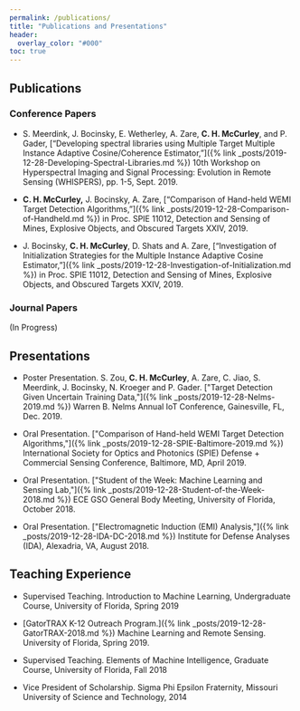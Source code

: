 ```yaml
---
permalink: /publications/
title: "Publications and Presentations"
header:
  overlay_color: "#000"
toc: true
---
```

## Publications

### Conference Papers
* S. Meerdink, J. Bocinsky, E. Wetherley, A. Zare, **C. H. McCurley**, and P. Gader, [“Developing spectral libraries using Multiple Target Multiple Instance Adaptive Cosine/Coherence Estimator,”]({% link _posts/2019-12-28-Developing-Spectral-Libraries.md %}) 10th Workshop on Hyperspectral Imaging and Signal Processing: Evolution in Remote Sensing (WHISPERS), pp. 1-5, Sept. 2019.

* **C. H. McCurley,** J. Bocinsky, A. Zare, [“Comparison of Hand-held WEMI Target Detection Algorithms,”]({% link _posts/2019-12-28-Comparison-of-Handheld.md %}) in Proc. SPIE 11012, Detection and Sensing of Mines, Explosive Objects, and Obscured Targets XXIV, 2019.

* J. Bocinsky, **C. H. McCurley**, D. Shats and A. Zare, [“Investigation of Initialization Strategies for the Multiple Instance Adaptive Cosine Estimator,”]({% link _posts/2019-12-28-Investigation-of-Initialization.md %}) in Proc. SPIE 11012, Detection and Sensing of Mines, Explosive Objects, and Obscured Targets XXIV, 2019.

### Journal Papers
(In Progress)

## Presentations

* Poster Presentation. S. Zou, **C. H. McCurley**, A. Zare, C. Jiao, S. Meerdink, J. Bocinsky, N. Kroeger and P. Gader. ["Target Detection Given Uncertain Training Data,"]({% link _posts/2019-12-28-Nelms-2019.md %}) Warren B. Nelms Annual IoT Conference, Gainesville, FL, Dec. 2019.

* Oral Presentation. ["Comparison of Hand-held WEMI Target Detection Algorithms,"]({% link _posts/2019-12-28-SPIE-Baltimore-2019.md %}) International Society for Optics and Photonics (SPIE) Defense + Commercial Sensing Conference, Baltimore, MD, April 2019.

* Oral Presentation. ["Student of the Week: Machine Learning and Sensing Lab,"]({% link _posts/2019-12-28-Student-of-the-Week-2018.md %}) ECE GSO General Body Meeting, University of Florida, October 2018.

* Oral Presentation. ["Electromagnetic Induction (EMI) Analysis,"]({% link _posts/2019-12-28-IDA-DC-2018.md %}) Institute for Defense Analyses (IDA), Alexadria, VA, August 2018.
 
## Teaching Experience
* Supervised Teaching.  Introduction to Machine Learning, Undergraduate Course, University of Florida, Spring 2019

* [GatorTRAX K-12 Outreach Program.]({% link _posts/2019-12-28-GatorTRAX-2018.md %})  Machine Learning and Remote Sensing. University of Florida, Spring 2019.

* Supervised Teaching. Elements of Machine Intelligence, Graduate Course, University of Florida, Fall 2018

* Vice President of Scholarship. Sigma Phi Epsilon Fraternity, Missouri University of Science and Technology, 2014